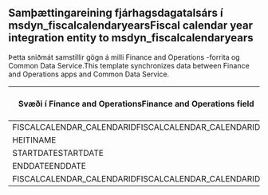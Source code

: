 ## <a name="fiscal-calendar-year-integration-entity-to-msdyn_fiscalcalendaryears"></a><span data-ttu-id="408c4-101">Samþættingareining fjárhagsdagatalsárs í msdyn_fiscalcalendaryears</span><span class="sxs-lookup"><span data-stu-id="408c4-101">Fiscal calendar year integration entity to msdyn_fiscalcalendaryears</span></span>

<span data-ttu-id="408c4-102">Þetta sniðmát samstillir gögn á milli Finance and Operations -forrita og Common Data Service.</span><span class="sxs-lookup"><span data-stu-id="408c4-102">This template synchronizes data between Finance and Operations apps and Common Data Service.</span></span>

<span data-ttu-id="408c4-103">Svæði í Finance and Operations</span><span class="sxs-lookup"><span data-stu-id="408c4-103">Finance and Operations field</span></span> | <span data-ttu-id="408c4-104">Gerð vörpunar</span><span class="sxs-lookup"><span data-stu-id="408c4-104">Map type</span></span> | <span data-ttu-id="408c4-105">Annar Dynamics 365 reitur</span><span class="sxs-lookup"><span data-stu-id="408c4-105">Other Dynamics 365 field</span></span> | <span data-ttu-id="408c4-106">Sjálfgildi</span><span class="sxs-lookup"><span data-stu-id="408c4-106">Default value</span></span>
---|---|---|---
<span data-ttu-id="408c4-107">FISCALCALENDAR_CALENDARID</span><span class="sxs-lookup"><span data-stu-id="408c4-107">FISCALCALENDAR_CALENDARID</span></span> | = | <span data-ttu-id="408c4-108">msdyn_fiscalcalendarname</span><span class="sxs-lookup"><span data-stu-id="408c4-108">msdyn_fiscalcalendarname</span></span> | 
<span data-ttu-id="408c4-109">HEITI</span><span class="sxs-lookup"><span data-stu-id="408c4-109">NAME</span></span> | = | <span data-ttu-id="408c4-110">msdyn_name</span><span class="sxs-lookup"><span data-stu-id="408c4-110">msdyn_name</span></span> | 
<span data-ttu-id="408c4-111">STARTDATE</span><span class="sxs-lookup"><span data-stu-id="408c4-111">STARTDATE</span></span> | = | <span data-ttu-id="408c4-112">msdyn_startdate</span><span class="sxs-lookup"><span data-stu-id="408c4-112">msdyn_startdate</span></span> | 
<span data-ttu-id="408c4-113">ENDDATE</span><span class="sxs-lookup"><span data-stu-id="408c4-113">ENDDATE</span></span> | = | <span data-ttu-id="408c4-114">msdyn_enddate</span><span class="sxs-lookup"><span data-stu-id="408c4-114">msdyn_enddate</span></span> | 
<span data-ttu-id="408c4-115">FISCALCALENDAR_CALENDARID</span><span class="sxs-lookup"><span data-stu-id="408c4-115">FISCALCALENDAR_CALENDARID</span></span> | = | <span data-ttu-id="408c4-116">msdyn_calendar.msdyn_calendar</span><span class="sxs-lookup"><span data-stu-id="408c4-116">msdyn_calendar.msdyn_calendar</span></span> | 
